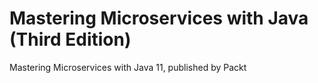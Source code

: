 # Mastering Microservices with Java (Third Edition)
Mastering Microservices with Java 11, published by Packt

